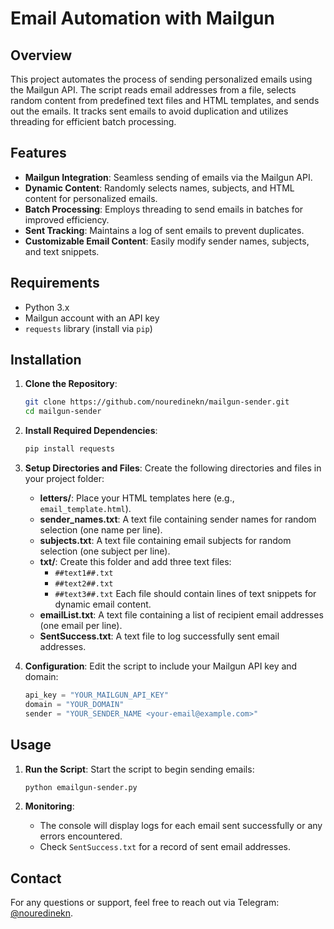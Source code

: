 
# Email Automation with Mailgun

## Overview

This project automates the process of sending personalized emails using the Mailgun API. The script reads email addresses from a file, selects random content from predefined text files and HTML templates, and sends out the emails. It tracks sent emails to avoid duplication and utilizes threading for efficient batch processing.

## Features

- **Mailgun Integration**: Seamless sending of emails via the Mailgun API.
- **Dynamic Content**: Randomly selects names, subjects, and HTML content for personalized emails.
- **Batch Processing**: Employs threading to send emails in batches for improved efficiency.
- **Sent Tracking**: Maintains a log of sent emails to prevent duplicates.
- **Customizable Email Content**: Easily modify sender names, subjects, and text snippets.

## Requirements

- Python 3.x
- Mailgun account with an API key
- `requests` library (install via `pip`)

## Installation

1. **Clone the Repository**:
   ```bash
   git clone https://github.com/nouredinekn/mailgun-sender.git
   cd mailgun-sender
   ```

2. **Install Required Dependencies**:
   ```bash
   pip install requests
   ```

3. **Setup Directories and Files**:
   Create the following directories and files in your project folder:
   - **letters/**: Place your HTML templates here (e.g., `email_template.html`).
   - **sender_names.txt**: A text file containing sender names for random selection (one name per line).
   - **subjects.txt**: A text file containing email subjects for random selection (one subject per line).
   - **txt/**: Create this folder and add three text files:
     - `##text1##.txt`
     - `##text2##.txt`
     - `##text3##.txt`
   Each file should contain lines of text snippets for dynamic email content.
   - **emailList.txt**: A text file containing a list of recipient email addresses (one email per line).
   - **SentSuccess.txt**: A text file to log successfully sent email addresses.

4. **Configuration**:
   Edit the script to include your Mailgun API key and domain:
   ```python
   api_key = "YOUR_MAILGUN_API_KEY"
   domain = "YOUR_DOMAIN"
   sender = "YOUR_SENDER_NAME <your-email@example.com>"
   ```

## Usage

1. **Run the Script**:
   Start the script to begin sending emails:
   ```bash
   python emailgun-sender.py
   ```


2. **Monitoring**:
   - The console will display logs for each email sent successfully or any errors encountered.
   - Check `SentSuccess.txt` for a record of sent email addresses.

## Contact

For any questions or support, feel free to reach out via Telegram: [@nouredinekn](https://t.me/nouredinekn).

